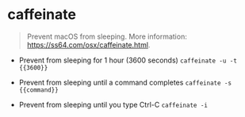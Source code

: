 # caffeinate
> Prevent macOS from sleeping.
> More information: <https://ss64.com/osx/caffeinate.html>.

- Prevent from sleeping for 1 hour (3600 seconds)
`caffeinate -u -t {{3600}}`

- Prevent from sleeping until a command completes
`caffeinate -s {{command}}`

- Prevent from sleeping until you type Ctrl-C
`caffeinate -i`
